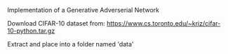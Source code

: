 Implementation of a Generative Adverserial Network

Download CIFAR-10 dataset from: https://www.cs.toronto.edu/~kriz/cifar-10-python.tar.gz

Extract and place into a folder named 'data'
